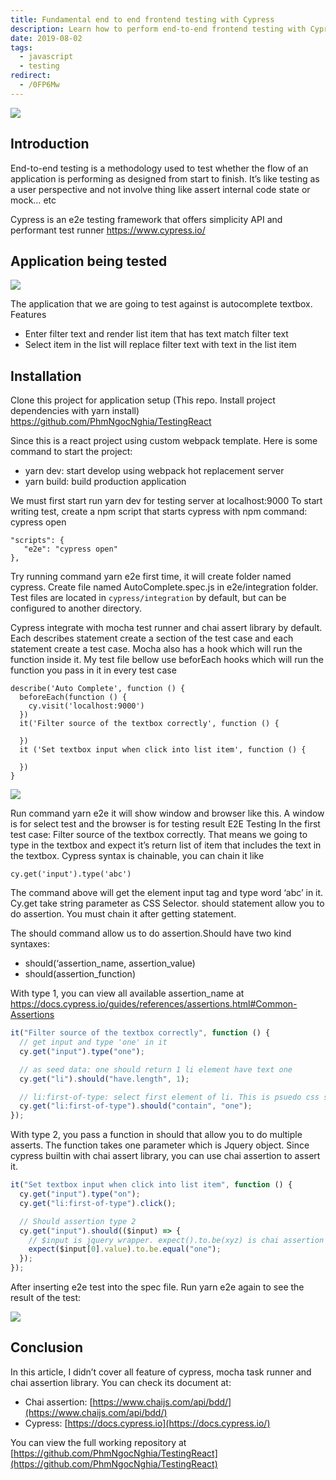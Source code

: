 ```yaml
---
title: Fundamental end to end frontend testing with Cypress
description: Learn how to perform end-to-end frontend testing with Cypress on a React autocomplete textbox, including setup, writing tests, and using Cypress with Mocha and Chai for assertions.
date: 2019-08-02
tags:
  - javascript
  - testing
redirect:
  - /0FP6Mw
---
```


![](assets/fundamental-end-to-end-frontend-testing-with-cypress_7578257d37750f65869976d63ebb2b57_md5.webp)

## Introduction

End-to-end testing is a methodology used to test whether the flow of an application is performing as designed from start to finish. It’s like testing as a user perspective and not involve thing like assert internal code state or mock… etc

Cypress is an e2e testing framework that offers simplicity API and performant test runner <https://www.cypress.io/>

## Application being tested

![](assets/fundamental-end-to-end-frontend-testing-with-cypress_706c9f06c1ddbab02d7e04195d24bc16_md5.webp)

The application that we are going to test against is autocomplete textbox. Features

- Enter filter text and render list item that has text match filter text
- Select item in the list will replace filter text with text in the list item

## Installation

Clone this project for application setup (This repo. Install project dependencies with yarn install) <https://github.com/PhmNgocNghia/TestingReact>

Since this is a react project using custom webpack template. Here is some command to start the project:

- yarn dev: start develop using webpack hot replacement server
- yarn build: build production application

We must first start run yarn dev for testing server at localhost:9000
To start writing test, create a npm script that starts cypress with npm command: cypress open

```plain_text
"scripts": {
   "e2e": "cypress open"
},
```

Try running command yarn e2e first time, it will create folder named cypress. Create file named AutoComplete.spec.js in e2e/integration folder. Test files are located in `cypress/integration` by default, but can be configured to another directory.

Cypress integrate with mocha test runner and chai assert library by default. Each describes statement create a section of the test case and each statement create a test case. Mocha also has a hook which will run the function inside it. My test file bellow use beforEach hooks which will run the function you pass in it in every test case

```plain_text
describe('Auto Complete', function () {
  beforeEach(function () {
    cy.visit('localhost:9000')
  })
  it('Filter source of the textbox correctly', function () {

  })
  it ('Set textbox input when click into list item', function () {

  })
}
```

![](assets/fundamental-end-to-end-frontend-testing-with-cypress_dabaf075b757602a5af2c6bfcead3283_md5.webp)

Run command yarn e2e it will show window and browser like this. A window is for select test and the browser is for testing result
E2E Testing
In the first test case: Filter source of the textbox correctly. That means we going to type in the textbox and expect it’s return list of item that includes the text in the textbox. Cypress syntax is chainable, you can chain it like

`cy.get('input').type('abc')`

The command above will get the element input tag and type word ‘abc’ in it. Cy.get take string parameter as CSS Selector. should statement allow you to do assertion. You must chain it after getting statement.

The should command allow us to do assertion.Should have two kind syntaxes:

- should(‘assertion_name, assertion_value)
- should(assertion_function)

With type 1, you can view all available assertion_name at <https://docs.cypress.io/guides/references/assertions.html#Common-Assertions>

```javascript
it("Filter source of the textbox correctly", function () {
  // get input and type 'one' in it
  cy.get("input").type("one");

  // as seed data: one should return 1 li element have text one
  cy.get("li").should("have.length", 1);

  // li:first-of-type: select first element of li. This is psuedo css selector
  cy.get("li:first-of-type").should("contain", "one");
});
```

With type 2, you pass a function in should that allow you to do multiple asserts. The function takes one parameter which is Jquery object. Since cypress builtin with chai assert library, you can use chai assertion to assert it.

```javascript
it("Set textbox input when click into list item", function () {
  cy.get("input").type("on");
  cy.get("li:first-of-type").click();

  // Should assertion type 2
  cy.get("input").should(($input) => {
    // $input is jquery wrapper. expect().to.be(xyz) is chai assertion
    expect($input[0].value).to.be.equal("one");
  });
});
```

After inserting e2e test into the spec file. Run yarn e2e again to see the result of the test:

![](assets/fundamental-end-to-end-frontend-testing-with-cypress_8fbb0902507f83afa2b0ef1bc5f830a0_md5.webp)

## Conclusion

In this article, I didn’t cover all feature of cypress, mocha task runner and chai assertion library. You can check its document at:

- Chai assertion: [https://www.chaijs.com/api/bdd/](https://www.chaijs.com/api/bdd/)
- Cypress: [https://docs.cypress.io](https://docs.cypress.io/)

You can view the full working repository at [https://github.com/PhmNgocNghia/TestingReact](https://github.com/PhmNgocNghia/TestingReact)
